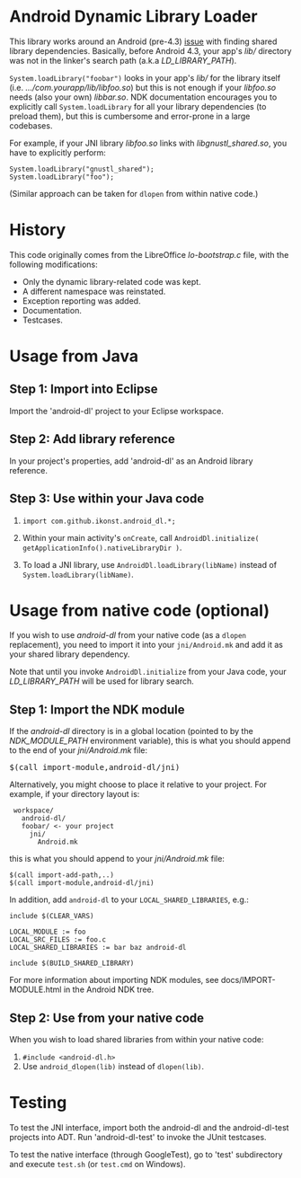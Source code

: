 Android Dynamic Library Loader
==============================

This library works around an Android (pre-4.3) [issue](https://code.google.com/p/android/issues/detail?id=34416) with finding shared library dependencies. Basically, before Android 4.3, your app's *lib/* directory was not in the linker's search path (a.k.a *LD_LIBRARY_PATH*).

`System.loadLibrary("foobar")` looks in your app's *lib/* for the library itself (i.e. *.../com.yourapp/lib/libfoo.so*) but this is not enough if your *libfoo.so* needs (also your own) *libbar.so*. NDK documentation encourages you to explicitly call `System.loadLibrary` for all your library dependencies (to preload them), but this is cumbersome and error-prone in a large codebases.

For example, if your JNI library *libfoo.so* links with *libgnustl_shared.so*, you have to explicitly perform:

    System.loadLibrary("gnustl_shared");
    System.loadLibrary("foo");

(Similar approach can be taken for `dlopen` from within native code.)

History
=======

This code originally comes from the LibreOffice *lo-bootstrap.c* file, with the following modifications:

* Only the dynamic library-related code was kept.
* A different namespace was reinstated.
* Exception reporting was added.
* Documentation.
* Testcases.

Usage from Java
===============

## Step 1: Import into Eclipse

Import the 'android-dl' project to your Eclipse workspace.

## Step 2: Add library reference

In your project's properties, add 'android-dl' as an Android library reference.

## Step 3: Use within your Java code

1. `import com.github.ikonst.android_dl.*;`

2. Within your main activity's `onCreate`, call `AndroidDl.initialize( getApplicationInfo().nativeLibraryDir )`.

3. To load a JNI library, use `AndroidDl.loadLibrary(libName)` instead of `System.loadLibrary(libName)`.

Usage from native code (optional)
=================================

If you wish to use *android-dl* from your native code (as a `dlopen` replacement), you need to import it into your `jni/Android.mk` and add it as your shared library dependency.

Note that until you invoke `AndroidDl.initialize` from your Java code, your *LD_LIBRARY_PATH* will be used for library search.

## Step 1: Import the NDK module

If the *android-dl* directory is in a global location (pointed to by the *NDK_MODULE_PATH* environment variable), this is what you should append to the end of your *jni/Android.mk* file:

<pre>
$(call import-module,android-dl/jni)
</pre>

Alternatively, you might choose to place it relative to your project.
For example, if your directory layout is:

     workspace/
       android-dl/
       foobar/ <- your project
         jni/
           Android.mk

this is what you should append to your *jni/Android.mk* file:

    $(call import-add-path,..)
    $(call import-module,android-dl/jni)

In addition, add `android-dl` to your `LOCAL_SHARED_LIBRARIES`, e.g.:

    include $(CLEAR_VARS)

    LOCAL_MODULE := foo
    LOCAL_SRC_FILES := foo.c
    LOCAL_SHARED_LIBRARIES := bar baz android-dl

    include $(BUILD_SHARED_LIBRARY)

For more information about importing NDK modules, see docs/IMPORT-MODULE.html in the Android NDK tree.

## Step 2: Use from your native code

When you wish to load shared libraries from within your native code:

1. `#include <android-dl.h>`
1. Use `android_dlopen(lib)` instead of `dlopen(lib)`.

Testing
=======

To test the JNI interface, import both the android-dl and the android-dl-test projects into ADT.
Run 'android-dl-test' to invoke the JUnit testcases.

To test the native interface (through GoogleTest), go to 'test' subdirectory and execute
`test.sh` (or `test.cmd` on Windows).
